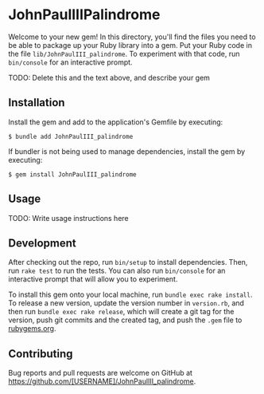 # JohnPaulIIIPalindrome

Welcome to your new gem! In this directory, you'll find the files you need to be able to package up your Ruby library into a gem. Put your Ruby code in the file `lib/JohnPaulIII_palindrome`. To experiment with that code, run `bin/console` for an interactive prompt.

TODO: Delete this and the text above, and describe your gem

## Installation

Install the gem and add to the application's Gemfile by executing:

    $ bundle add JohnPaulIII_palindrome

If bundler is not being used to manage dependencies, install the gem by executing:

    $ gem install JohnPaulIII_palindrome

## Usage

TODO: Write usage instructions here

## Development

After checking out the repo, run `bin/setup` to install dependencies. Then, run `rake test` to run the tests. You can also run `bin/console` for an interactive prompt that will allow you to experiment.

To install this gem onto your local machine, run `bundle exec rake install`. To release a new version, update the version number in `version.rb`, and then run `bundle exec rake release`, which will create a git tag for the version, push git commits and the created tag, and push the `.gem` file to [rubygems.org](https://rubygems.org).

## Contributing

Bug reports and pull requests are welcome on GitHub at https://github.com/[USERNAME]/JohnPaulIII_palindrome.
